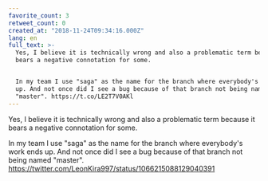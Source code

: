```yaml
---
favorite_count: 3
retweet_count: 0
created_at: "2018-11-24T09:34:16.000Z"
lang: en
full_text: >-
  Yes, I believe it is technically wrong and also a problematic term because it
  bears a negative connotation for some.


  In my team I use "saga" as the name for the branch where everybody's work ends
  up. And not once did I see a bug because of that branch not being named
  "master". https://t.co/LE2T7V0AKl
---
```


Yes, I believe it is technically wrong and also a problematic term because it
bears a negative connotation for some.

In my team I use "saga" as the name for the branch where everybody's work ends
up. And not once did I see a bug because of that branch not being named
"master". <https://twitter.com/LeonKira997/status/1066215088129040391>
